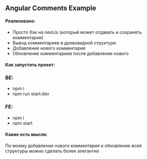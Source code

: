Angular Comments Example
-----------------------------------


#### Реализовано:
* Просто бэк на nestJs (который может отдавать и сохранять комментарии)
* Вывод комментариев в древовидной структуре
* Добавление нового комментария
* Обновление комментариев после добавление нового

#### Как запустить проект:
### BE:
* npm i
* npm run start:dev
### FE:
* npm i
* npm start

#### Какие есть мысли:
По моему добавление нового комментария и обновление всей структуры можно сделать более элегантно
